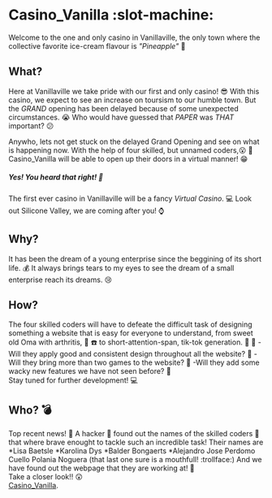 # Casino_Vanilla :slot-machine:

Welcome to the one and only casino in Vanillaville, the only town where the collective favorite ice-cream flavour is _"Pineapple"_ :pineapple:


## What?

Here at Vanillaville we take pride with our first and only casino! :sunglasses: With this casino, we expect to see an increase on toursism to our humble town. But the _GRAND_ opening has been delayed because of some unexpected circumstances. :sob: Who would have guessed that *PAPER* was *THAT* important? :confused:

Anywho, lets not get stuck on the delayed Grand Opening and see on what is happening now. With the help of four skilled, but unnamed coders,:open_mouth: :busts_in_silhouette:  Casino_Vanilla will be able to open up their doors in a virtual manner! :grin:
##### Yes! You heard that right! :tada:
The first ever casino in Vanillaville will be a fancy _Virtual Casino_. :computer: Look out Silicone Valley, we are coming after you! :watch:

## Why?

It has been the dream of a young enterprise since the beggining of its short life. :moneybag: It always brings tears to my eyes to see the dream of a small enterprise reach its dreams. :cry:

## How?

The four skilled coders will have to defeate the difficult task of designing something a website that is easy for everyone to understand, from sweet old Oma with arthritis, :older_woman: :phone: to short-attention-span, tik-tok generation. :baby: :iphone:
-Will they apply good and consistent design throughout all the website? :see_no_evil:
-Will they bring more than two games to the website? :hear_no_evil:
-Will they add some wacky new features we have not seen before? :speak_no_evil:  
Stay tuned for further development! :computer:

## Who? :bomb:

Top recent news! :mega: A hacker :cop: found out the names of the skilled coders :busts_in_silhouette: that where brave enought to tackle such an incredible task! Their names are
*Lisa Baetsle
*Karolina Dys
*Balder Bongaerts
*Alejandro Jose Perdomo Cuello Polania Noguera (that last one sure is a mouthfull! :trollface:)
And we have found out the webpage that they are working at! :muscle: <br>
Take a closer look!! :astonished: <br>
[Casino_Vanilla](https://balderb.github.io/Casino_Vanilla/index.html). 
